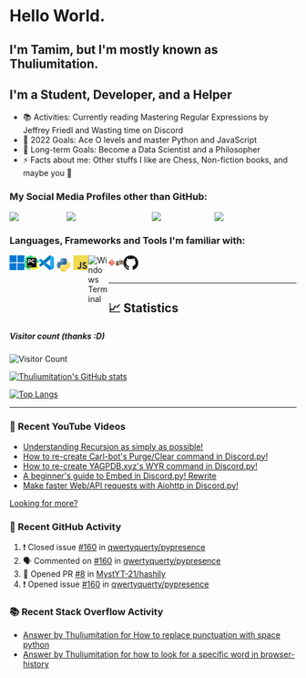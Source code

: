 # Hello World.
## I'm Tamim, but I'm mostly known as Thuliumitation.
## I'm a Student, Developer, and a Helper

- 📚 Activities: Currently reading Mastering Regular Expressions by Jeffrey Friedl and Wasting time on Discord
- 🥅 2022 Goals: Ace O levels and master Python and JavaScript
- 🎯 Long-term Goals: Become a Data Scientist and a Philosopher
- ⚡ Facts about me: Other stuffs I like are Chess, Non-fiction books, and maybe you 🤔

### My Social Media Profiles other than GitHub:

[<img align="left" width="100px" src="https://img.shields.io/badge/YouTube-FF0000?style=for-the-badge&logo=youtube&logoColor=white"/>](https://www.youtube.com/channel/UCuRL0c3JEu6MmFahbmz8BGw)
[<img align="left" width="150px" src="https://img.shields.io/badge/-Stack Overflow-FE7A16?style=for-the-badge&logo=stack-overflow&logoColor=white" />](https://stackoverflow.com/users/14355951/thuliumitation)
[<img align="left" width="110px" src="https://img.shields.io/badge/Codewars-B1361E?style=for-the-badge&logo=Codewars&logoColor=white" />](https://www.codewars.com/users/Thuliumitation)
[<img align="left" width="120px" src="https://img.shields.io/badge/Goodreads-372213?style=for-the-badge&logo=goodreads&logoColor=white" />](https://www.goodreads.com/user/show/143974512-thuliumify)

<br />

### Languages, Frameworks and Tools I'm familiar with:

<img align="left" alt="Windows 11" width="26px" src="https://raw.githubusercontent.com/github/explore/379d49236d826364be968345e0a085d044108cff/topics/windows/windows.png" />
<img align="left" alt="PyCharm" width="26px" src="https://raw.githubusercontent.com/github/explore/d8574c7bce27faa27fb879bca56dfe351ee66efd/topics/pycharm/pycharm.png" />
<img align="left" alt="Visual Studio Code" width="26px" src="https://raw.githubusercontent.com/github/explore/80688e429a7d4ef2fca1e82350fe8e3517d3494d/topics/visual-studio-code/visual-studio-code.png" />
<img align="left" alt="Python" width="34px" src="https://raw.githubusercontent.com/github/explore/80688e429a7d4ef2fca1e82350fe8e3517d3494d/topics/python/python.png" />
<img align="left" alt="JavaScript" width="26px" src="https://raw.githubusercontent.com/github/explore/80688e429a7d4ef2fca1e82350fe8e3517d3494d/topics/javascript/javascript.png" />
<img align="left" alt="Windows Terminal" width="36px" src="https://winaero.com/blog/wp-content/uploads/2019/06/WIndows-Terminal-icon.png" />
<img align="left" alt="Git" width="26px" src="https://raw.githubusercontent.com/github/explore/80688e429a7d4ef2fca1e82350fe8e3517d3494d/topics/git/git.png" />
<img align="left" alt="GitHub" width="26px" src="https://raw.githubusercontent.com/github/explore/78df643247d429f6cc873026c0622819ad797942/topics/github/github.png" />

<br />
<br />

---

## 📈 Statistics
##### Visitor count (thanks :D)
![Visitor Count](https://profile-counter.glitch.me/Atomicno69itation/count.svg)

[![Thuliumitation's GitHub stats](https://github-readme-stats.vercel.app/api?username=Atomicno69itation&count_private=true&show_icons=true&theme=chartreuse-dark&hide_border=True&icon_color=7fff00)](https://github.com/anuraghazra/github-readme-stats)

[![Top Langs](https://github-readme-stats.vercel.app/api/top-langs/?username=Atomicno69itation&layout=compact&theme=chartreuse-dark&hide_border=True)](https://github.com/anuraghazra/github-readme-stats)

---
### 🎥 Recent YouTube Videos

<!-- YOUTUBE:START -->
- [Understanding Recursion as simply as possible!](https://www.youtube.com/watch?v=rr7Ehy30v1k)
- [How to re-create Carl-bot&#39;s Purge/Clear command in Discord.py!](https://www.youtube.com/watch?v=SkHpzyFhsZg)
- [How to re-create YAGPDB.xyz&#39;s WYR command in Discord.py!](https://www.youtube.com/watch?v=FWtRRJp6OR0)
- [A beginner&#39;s guide to Embed in Discord.py! Rewrite](https://www.youtube.com/watch?v=HQqVC1-xQSM)
- [Make faster Web/API requests with Aiohttp in Discord.py!](https://www.youtube.com/watch?v=HvoHoofwsLM)
<!-- YOUTUBE:END -->

[Looking for more?](https://www.youtube.com/channel/UCuRL0c3JEu6MmFahbmz8BGw)


### 🍴 Recent GitHub Activity
  
<!--START_SECTION:activity-->
1. ❗️ Closed issue [#160](https://github.com/qwertyquerty/pypresence/issues/160) in [qwertyquerty/pypresence](https://github.com/qwertyquerty/pypresence)
2. 🗣 Commented on [#160](https://github.com/qwertyquerty/pypresence/issues/160) in [qwertyquerty/pypresence](https://github.com/qwertyquerty/pypresence)
3. 💪 Opened PR [#8](https://github.com/MystYT-21/hashily/pull/8) in [MystYT-21/hashily](https://github.com/MystYT-21/hashily)
4. ❗️ Opened issue [#160](https://github.com/qwertyquerty/pypresence/issues/160) in [qwertyquerty/pypresence](https://github.com/qwertyquerty/pypresence)
<!--END_SECTION:activity-->


### 📚 Recent Stack Overflow Activity

<!-- STACKOVERFLOW:START -->
- [Answer by Thuliumitation for How to replace punctuation with space python](https://stackoverflow.com/questions/70150389/how-to-replace-punctuation-with-space-python/70150460#70150460)
- [Answer by Thuliumitation for how to look for a specific word in browser-history](https://stackoverflow.com/questions/70149674/how-to-look-for-a-specific-word-in-browser-history/70150397#70150397)
<!-- STACKOVERFLOW:END -->